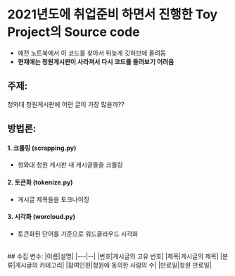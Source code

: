 # 2021년도에 취업준비 하면서 진행한 Toy Project의 Source code
- 예전 노트북에서 이 코드를 찾아서 뒤늦게 깃허브에 올려둠
- **현재에는 청원게시판이 사라져서 다시 코드를 돌려보기 어려움**

## 주제:
청와대 청원게시판에 어떤 글이 가장 많을까??
<br>
## 방법론:
#### 1. 크롤링 (scrapping.py)
- 청와대 청원 게시판 내 게시글들을 크롤링
#### 2. 토큰화 (tokenize.py)
- 게시글 제목들을 토크나이징
#### 3. 시각화 (worcloud.py)
- 토큰화된 단어를 기준으로 워드클라우드 시각화
<br>
## 수집 변수:
|이름|설명|
|---|--|
|번호|게시글의 고유 번호|
|제목|게시글의 제목|
|분류|게시글의 카테고리|
|참여인원|청원에 동의한 사람의 수|
|만료일|청원 만료일|
